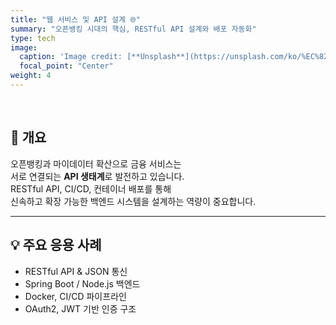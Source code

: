 ```yaml
---
title: "웹 서비스 및 API 설계 🌐"
summary: "오픈뱅킹 시대의 핵심, RESTful API 설계와 배포 자동화"
type: tech
image:
  caption: 'Image credit: [**Unsplash**](https://unsplash.com/ko/%EC%82%AC%EC%A7%84/%EC%95%A0%ED%94%8C-%EC%BB%B4%ED%93%A8%ED%84%B0%EB%A5%BC-%EC%82%AC%EC%9A%A9%ED%95%98%EB%8A%94-%EB%82%A8%EC%9E%90-iEiUITs149M)'
  focal_point: "Center"
weight: 4
---
```


<br>

## 📌 개요  
오픈뱅킹과 마이데이터 확산으로 금융 서비스는  
서로 연결되는 **API 생태계**로 발전하고 있습니다.  
RESTful API, CI/CD, 컨테이너 배포를 통해  
신속하고 확장 가능한 백엔드 시스템을 설계하는 역량이 중요합니다.  

---

## 💡 주요 응용 사례  
- RESTful API & JSON 통신  
- Spring Boot / Node.js 백엔드  
- Docker, CI/CD 파이프라인  
- OAuth2, JWT 기반 인증 구조  

<style>
  .article-container h1,
  .article-container h2,
  .article-container h3,
  .article-container p,
  .article-container li {
    text-align: justify;
    word-break: keep-all;
  }
</style>